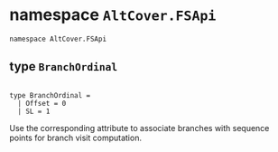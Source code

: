 
# namespace `AltCover.FSApi`
```
namespace AltCover.FSApi
```
## type `BranchOrdinal`
```

type BranchOrdinal =
  | Offset = 0
  | SL = 1
```
Use the corresponding attribute  to associate branches with sequence points for branch visit computation.
